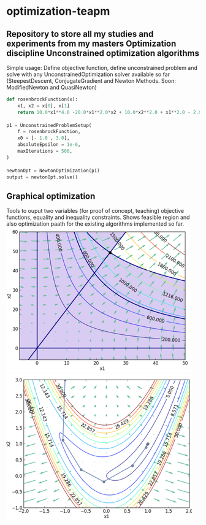 optimization-teapm
==================
Repository to store all my studies and experiments from my masters Optimization discipline
Unconstrained optimization algorithms
-------------------------------------
Simple usage: Define objective function, define unconstrained problem and solve with any UnconstrainedOptimization solver available so far (SteepestDescent, ConjugateGradient and Newton Methods. Soon: ModifiedNewton and QuasiNewton)
```python
def rosenbrockFunction(x):
    x1, x2 = x[0], x[1] 
    return 10.0*x1**4.0 -20.0*x1**2.0*x2 + 10.0*x2**2.0 + x1**2.0 - 2.0*x1 + 5.0
  
p1 = UnconstrainedProblemSetup(
    f = rosenbrockFunction, 
    x0 = [- 1.0 , 3.0], 
    absoluteEpsilon = 1e-6,
    maxIterations = 500,
)
  
newtonOpt = NewtonOptimization(p1)
output = newtonOpt.solve()
```
Graphical optimization
----------------------
Tools to ouput two variables (for proof of concept, teaching) objective functions, equality and inequality constraints. Shows feasible region and also optimization paath for the existing algorithms implemented so far.
![Figure3_21](/docs/figure_3_21.png)
![Figure_1](/docs/figure_1.png)
